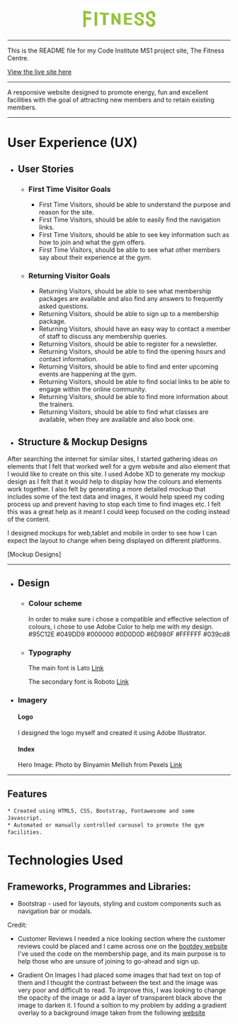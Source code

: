 <center><img src="./assets/images/Logo.png" alt="The Fitness Centre Logo"></center>

----

This is the README file for my Code Institute MS1 project site, The Fitness Centre.

[View the live site here](https://tomossmith.github.io/TheFitnessCentre/)

----

A responsive website designed to promote energy, fun and excellent facilities with the goal of attracting new members and to retain existing members.

----
# User Experience (UX)
* ## User Stories

    * ### First Time Visitor Goals
    
        * First Time Visitors, should be able to understand the purpose and reason for the site.
        * First Time Visitors, should be able to easily find the navigation links.       
        * First Time Visitors, should be able to see key information such as how to join and what the gym offers.
        * First Time Visitors, should be able to see what other members say about their experience at the gym.
        

    * ### Returning Visitor Goals

        * Returning Visitors, should be able to see what membership packages are available and also find any answers to frequently asked questions.
        * Returning Visitors, should be able to sign up to a membership package.
        * Returning Visitors, should have an easy way to contact a member of staff to discuss any membership queries.
        * Returning Visitors, should be able to register for a newsletter.
        * Returning Visitors, should be able to find the opening hours and contact information.
        * Returning Visitors, should be able to find and enter upcoming events are happening at the gym.
        * Returning Visitors, should be able to find social links to be able to engage within the online community.
        * Returning Visitors, should be able to find more information about the trainers.
        * Returning Visitors, should be able to find what classes are available, when they are available and also book one.

* ## Structure & Mockup Designs

After searching the internet for similar sites, I started gathering ideas on elements that I felt that worked well for a gym website and also element that I would like to create on this site.
I used Adobe XD to generate my mockup design as I felt that it would help to display how the colours and elements work together. I also felt by generating a more detailed mockup that includes some
of the text data and images, it would help speed my coding process up and prevent having to stop each time to find images etc. I felt this was a great help as it meant I could keep focused on the coding instead of the content.

I designed mockups for web,tablet and mobile in order to see how I can expect the layout to change when being displayed on different platforms.

[Mockup Designs]

----
* ## Design

    * ### Colour scheme   
        In order to make sure i chose a compatible and effective selection of colours, i chose to use Adobe Color to help me with my design.
        #95C12E
        #049DD9
        #000000
        #0D0D0D
        #6D980F
        #FFFFFF
        #039cd8

    * ### Typography 
        The main font is Lato [Link](https://fonts.google.com/specimen/Raleway?query=Lato)
        
        The secondary font is Roboto [Link](https://fonts.google.com/specimen/Lato?query=Roboto)

* ### Imagery

    #### Logo
    I designed the logo myself and created it using Adobe Illustrator.

    #### Index
    Hero Image: Photo by Binyamin Mellish from Pexels [Link](https://www.pexels.com/photo/man-in-blue-shorts-carrying-brown-exercise-equipments-116079/) 
----
## Features
    * Created using HTML5, CSS, Bootstrap, Fontawesome and some Javascript.
    * Automated or manually controlled carousel to promote the gym facilities.
# Technologies Used

## Frameworks, Programmes and Libraries:

* Bootstrap - used for layouts, styling and custom components such as navigation bar or modals.



Credit:

* Customer Reviews
    I needed a nice looking section where the customer reviews could be placed and I came across one on the [bootdey website](https://www.bootdey.com/snippets/view/Customer-Reviews#html)
    I've used the code on the membership page, and its main purpose is to help those who are unsure of joining to go-ahead and sign up.


* Gradient On Images
    I had placed some images that had text on top of them and I thought the contrast between the text and the image was very poor and difficult to read.
    To improve this, I was looking to change the opacity of the image or add a layer of transparent black above the image to darken it. 
    I found a soltion to my problem by adding a gradient overlay to a background image taken from the following [website](https://webdevetc.com/blog/how-to-add-a-gradient-overlay-to-a-background-image-using-just-css-and-html/)
